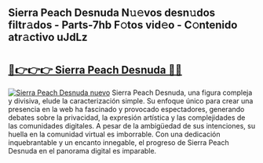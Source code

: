 ## Sierra Peach Desnuda N𝚞𝚎vos desn𝚞dos filtr𝚊dos - Parts-7hb F𝚘tos vid𝚎o - C𝚘ntenido atr𝚊ctivo uJdLz

# <h2><a href="http://mb4n73.tromn.icu/?c=Sierra+Peach+Desnuda">🔗👉👉👉 Sierra Peach Desnuda 🔗🔗</a></h2>

[![Sierra Peach Desnuda nuevo](https://i.imgur.com/pEAQMta.gif)](http://mb4n73.tromn.icu/?c=Sierra+Peach+Desnuda)
Sierra Peach Desnuda, una figura compleja y divisiva, elude la caracterización simple. Su enfoque único para crear una presencia en la web ha fascinado y provocado espectadores, generando debates sobre la privacidad, la expresión artística y las complejidades de las comunidades digitales. A pesar de la ambigüedad de sus intenciones, su huella en la comunidad virtual es imborrable. Con una dedicación inquebrantable y un encanto innegable, el progreso de Sierra Peach Desnuda en el panorama digital es imparable.
